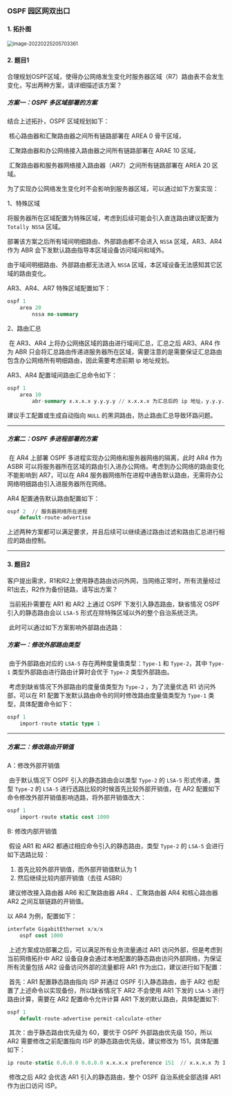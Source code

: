 ### OSPF 园区网双出口

#### 1. 拓扑图

<img src="https://s2.loli.net/2022/02/26/QuvlofAWmi6qYsh.png" alt="image-20220225205703361" style="zoom:80%;" />

#### 2. 题目1

​	合理规划OSPF区域，使得办公网络发生变化时服务器区域（R7）路由表不会发生变化，写出两种方案，请详细描述该方案？

##### 方案一：OSPF 多区域部署的方案

结合上述拓扑，OSPF 区域规划如下：

​	核心路由器和汇聚路由器之间所有链路部署在 AREA 0 骨干区域，

​	汇聚路由器和办公网络接入路由器之间所有链路部署在 ARAE 10 区域，

​	汇聚路由器和服务器网络接入路由器（AR7）之间所有链路部署在 AREA 20 区域。

为了实现办公网络发生变化时不会影响到服务器区域，可以通过如下方案实现：

1、特殊区域

​	将服务器所在区域配置为特殊区域，考虑到后续可能会引入直连路由建议配置为 `Totally NSSA` 区域。

部署该方案之后所有域间明细路由、外部路由都不会进入 `NSSA` 区域，AR3、AR4 作为 ABR 会下发默认路由指导本区域设备访问域间和域外。

由于域间明细路由、外部路由都无法进入 `NSSA` 区域，本区域设备无法感知其它区域的路由变化。

AR3、AR4、AR7 特殊区域配置如下：

```sql
ospf 1
	area 20
		nssa no-summary
```

2、路由汇总

​	在 AR3、AR4 上将办公网络区域的路由进行域间汇总，汇总之后 AR3、AR4 作为 ABR 只会将汇总路由传递进服务器所在区域，需要注意的是需要保证汇总路由包含办公网络所有明细路由，因此需要考虑前期 ip 地址规划。

AR3、AR4 配置域间路由汇总命令如下：

```sql
ospf 1
	area 10
		abr-summary x.x.x.x y.y.y.y	// x.x.x.x 为汇总后的 ip 地址，y.y.y.y 为汇总后子网掩码
```

建议手工配置或生成自动指向 `NULL` 的黑洞路由，防止路由汇总导致环路问题。

------

##### 方案二：OSPF 多进程部署的方案

​	在 AR4 上部署 OSPF 多进程实现办公网络和服务器网络的隔离，此时 AR4 作为 ASBR 可以将服务器所在区域的路由引入进办公网络。考虑到办公网络的路由变化不能影响到 AR7，可以在 AR4 服务器网络所在进程中通告默认路由，无需将办公网络明细路由引入进服务器所在网络。

AR4 配置通告默认路由配置如下：

```SQL
ospf 2  // 服务器网络所在进程
	default-route-advertise
```

上述两种方案都可以满足要求，并且后续可以继续通过路由过滤和路由汇总进行相应的路由控制。

------

#### 3. 题目2

​	客户提出需求，R1和R2上使用静态路由访问外网，当网络正常时，所有流量经过R1出去，R2作为备份链路，请写出方案？

​	当前拓扑需要在 AR1 和 AR2 上通过 OSPF 下发引入静态路由，缺省情况 OSPF 引入的静态路由会以 `LSA-5` 形式在除特殊区域以外的整个自治系统泛洪。

​	此时可以通过如下方案影响外部路由选路：

##### 方案一：修改外部路由类型

​	由于外部路由对应的 `LSA-5` 存在两种度量值类型：`Type-1` 和 `Type-2`，其中 `Type-1` 类型外部路由进行路由计算时会优于 `Type-2` 类型外部路由。

​	考虑到缺省情况下外部路由的度量值类型为 `Type-2` ，为了流量优选 R1 访问外部，可以在 R1 配置下发默认路由命令的同时修改路由度量值类型为 `Type-1` 类型，具体配置命令如下：

```sql
ospf 1
	import-route static type 1
```

------

##### 方案二：修改路由开销值

A：修改外部开销值

​	由于默认情况下 OSPF 引入的静态路由会以类型 `Type-2`  的 `LSA-5` 形式传递，类型 `Type-2`  的 `LSA-5` 进行选路比较的时候首先比较外部开销值，在 AR2 配置如下命令修改外部开销值影响选路，将外部开销值改大：

```sql
ospf 1
	import-route static cost 1000
```

B: 修改内部开销值

​	假设 AR1 和 AR2 都通过相应命令引入的静态路由，类型 `Type-2` 的 `LSA-5` 会进行如下选路比较：

1. 首先比较外部开销值，而外部开销值默认为 1
2. 然后继续比较内部开销值（去往 ASBR）

​	建议修改接入路由器 AR6 和汇聚路由器 AR4 、汇聚路由器 AR4 和核心路由器 AR2 之间互联链路的开销值。

以 AR4 为例，配置如下：

```sql
interfate GigabitEthernet x/x/x
	ospf cost 1000
```

​	上述方案成功部署之后，可以满足所有业务流量通过 AR1 访问外部，但是考虑到当前网络拓扑中 AR2 设备自身会通过本地配置的静态路由访问外部网络，为保证所有流量包括 AR2 设备访问外部的流量都将 AR1 作为出口，建议进行如下配置：

​	首先：AR1 配置静态路由指向 ISP 并通过 OSPF 引入静态路由，由于 AR2 也配置了上述命令以实现备份，所以缺省情况下 AR2 不会使用 AR1 下发的 `LSA-5` 进行路由计算，需要在 AR2 配置命令允许计算 AR1 下发的默认路由，具体配置如下: 

``` sql
ospf 1
	default-route-advertise permit-calculate-other
```

​	其次：由于静态路由优先级为 60，要优于 OSPF 外部路由优先级 150，所以 AR2 需要修改之前配置指向 ISP 的静态路由优先级，建议修改为 151，具体配置如下：

```sql
ip route-static 0.0.0.0 0.0.0.0 x.x.x.x preference 151  // x.x.x.x 为 ISP 接口地址
```

​	修改之后 AR2 会优选 AR1 引入的静态路由，整个 OSPF 自治系统全部选择 AR1 作为出口访问 ISP。

